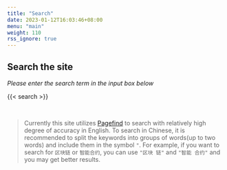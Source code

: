 ```yaml
---
title: "Search"
date: 2023-01-12T16:03:46+08:00
menu: "main"
weight: 110
rss_ignore: true
---
```


## Search the site

*Please enter the search term in the input box below*

{{< search >}}

<br />

> Currently this site utilizes [Pagefind](https://pagefind.app/) to search with relatively high degree of accuracy in English. To search in Chinese, it is recommended to split the keywords into groups of words(up to two words) and include them in the symbol `"`. For example, if you want to search for `区块链` or `智能合约`, you can use `"区块 链"` and `"智能 合约"` and you may get better results.
